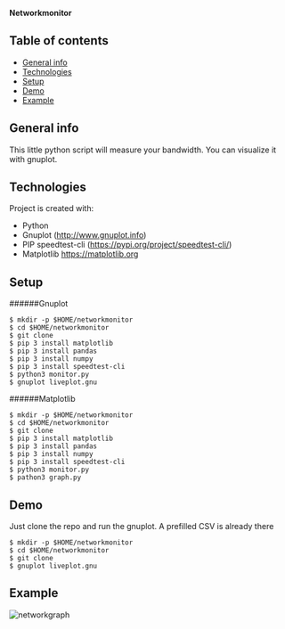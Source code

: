 **Networkmonitor**

## Table of contents
* [General info](#general-info)
* [Technologies](#technologies)
* [Setup](#setup)
* [Demo](#demo)
* [Example](#example)


## General info
This little python script will measure your bandwidth. 
You can visualize it with gnuplot.

## Technologies
Project is created with:
* Python
* Gnuplot (http://www.gnuplot.info)
* PIP speedtest-cli (https://pypi.org/project/speedtest-cli/)
* Matplotlib https://matplotlib.org
	
## Setup
######Gnuplot
```
$ mkdir -p $HOME/networkmonitor
$ cd $HOME/networkmonitor
$ git clone
$ pip 3 install matplotlib
$ pip 3 install pandas
$ pip 3 install numpy
$ pip 3 install speedtest-cli
$ python3 monitor.py
$ gnuplot liveplot.gnu
```
######Matplotlib
```
$ mkdir -p $HOME/networkmonitor
$ cd $HOME/networkmonitor
$ git clone
$ pip 3 install matplotlib
$ pip 3 install pandas
$ pip 3 install numpy
$ pip 3 install speedtest-cli
$ python3 monitor.py
$ pathon3 graph.py
```

## Demo
Just clone the repo and run the gnuplot. A prefilled CSV is already there
```
$ mkdir -p $HOME/networkmonitor
$ cd $HOME/networkmonitor
$ git clone
$ gnuplot liveplot.gnu
```

## Example
![networkgraph](https://user-images.githubusercontent.com/18714033/152780777-458d5941-ce2b-4697-be14-fd59a4137370.jpg)
